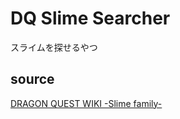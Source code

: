 # DQ Slime Searcher

スライムを探せるやつ

## source
[DRAGON QUEST WIKI -Slime family-](https://dragon-quest.org/wiki/slime_family)
